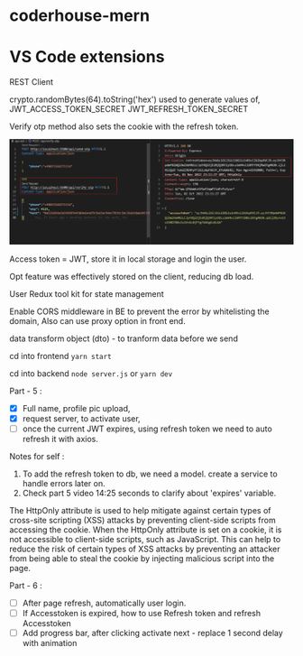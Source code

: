 # coderhouse-mern

# VS Code extensions
REST Client 


crypto.randomBytes(64).toString('hex') used to generate values of,
JWT_ACCESS_TOKEN_SECRET
JWT_REFRESH_TOKEN_SECRET


Verify otp method also sets the cookie with the refresh token.

![verify otp result](./readmeImages/VerfiyOtpResult.png)

Access token = JWT, store it in local storage and login the user.

Opt feature was effectively stored on the client, reducing db load.

User Redux tool kit for state management

Enable CORS middleware in BE to prevent the error by whitelisting the domain,
Also can use proxy option in front end.

data transform object (dto) - to tranform data before we send


cd into frontend
`yarn start`

cd into backend
`node server.js` or `yarn dev`


Part - 5 :
- [x] Full name, profile pic upload,
- [x] request server, to activate user,
- [ ] once the current JWT expires, using refresh token we need to auto refresh it with axios.

Notes for self :
1. To add the refresh token to db, we need a model.
create a service to handle errors later on.
2. Check part 5 video 14:25 seconds to clarify about 'expires' variable.


The HttpOnly attribute is used to help mitigate against certain types of cross-site scripting (XSS) attacks by preventing client-side scripts from accessing the cookie. When the HttpOnly attribute is set on a cookie, it is not accessible to client-side scripts, such as JavaScript. This can help to reduce the risk of certain types of XSS attacks by preventing an attacker from being able to steal the cookie by injecting malicious script into the page.

Part - 6 :
- [ ] After page refresh, automatically user login.
- [ ] If Accesstoken is expired, how to use Refresh token and refresh Accesstoken
- [ ] Add progress bar, after clicking activate next - replace 1 second delay with animation